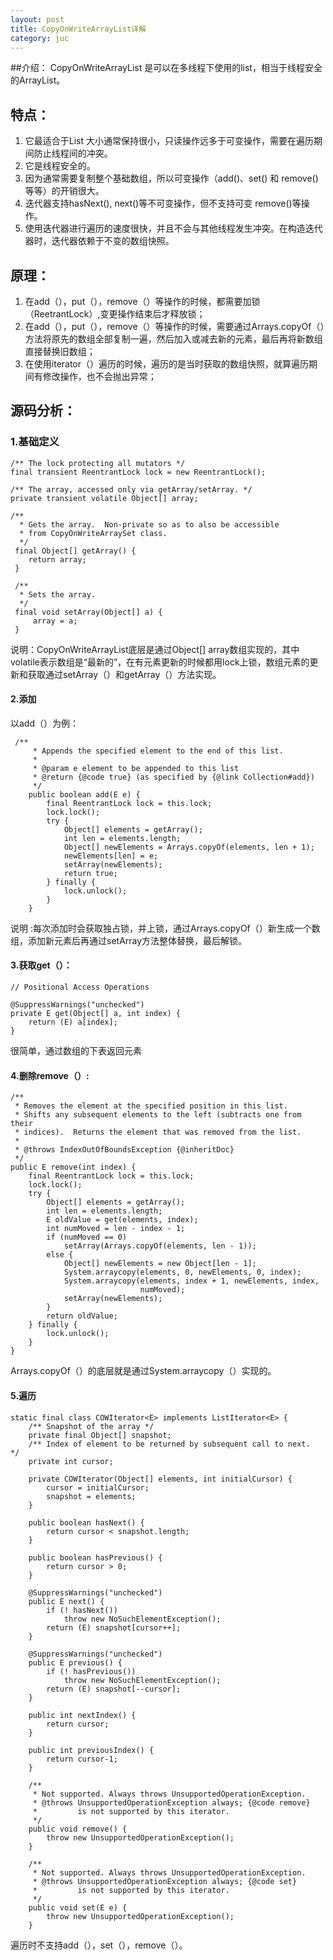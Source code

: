 ```yaml
---
layout: post
title: CopyOnWriteArrayList详解
category: juc
---
```


##介绍：
CopyOnWriteArrayList 是可以在多线程下使用的list，相当于线程安全的ArrayList。

## 特点：
1. 它最适合于List 大小通常保持很小，只读操作远多于可变操作，需要在遍历期间防止线程间的冲突。
2. 它是线程安全的。
3. 因为通常需要复制整个基础数组，所以可变操作（add()、set() 和 remove() 等等）的开销很大。
4. 迭代器支持hasNext(), next()等不可变操作，但不支持可变 remove()等操作。 
5. 使用迭代器进行遍历的速度很快，并且不会与其他线程发生冲突。在构造迭代器时，迭代器依赖于不变的数组快照。

## 原理：
1. 在add（），put（），remove（）等操作的时候，都需要加锁（ReetrantLock）,变更操作结束后才释放锁；
2. 在add（），put（），remove（）等操作的时候，需要通过Arrays.copyOf（）方法将原先的数组全部复制一遍，然后加入或减去新的元素，最后再将新数组直接替换旧数组；
3. 在使用iterator（）遍历的时候，遍历的是当时获取的数组快照，就算遍历期间有修改操作，也不会抛出异常；

## 源码分析：

### 1.基础定义

    /** The lock protecting all mutators */
    final transient ReentrantLock lock = new ReentrantLock();
    
    /** The array, accessed only via getArray/setArray. */
    private transient volatile Object[] array;
    
    /**
      * Gets the array.  Non-private so as to also be accessible
      * from CopyOnWriteArraySet class.
      */
     final Object[] getArray() {
        return array;
     }
    
     /**
      * Sets the array.
      */
     final void setArray(Object[] a) {
         array = a;
     }

说明：CopyOnWriteArrayList底层是通过Object[] array数组实现的，其中volatile表示数组是“最新的”，在有元素更新的时候都用lock上锁，数组元素的更新和获取通过setArray（）和getArray（）方法实现。

#### 2.添加
以add（）为例：

     /**
         * Appends the specified element to the end of this list.
         *
         * @param e element to be appended to this list
         * @return {@code true} (as specified by {@link Collection#add})
         */
        public boolean add(E e) {
            final ReentrantLock lock = this.lock;
            lock.lock();
            try {
                Object[] elements = getArray();
                int len = elements.length;
                Object[] newElements = Arrays.copyOf(elements, len + 1);
                newElements[len] = e;
                setArray(newElements);
                return true;
            } finally {
                lock.unlock();
            }
        }
说明 :每次添加时会获取独占锁，并上锁，通过Arrays.copyOf（）新生成一个数组，添加新元素后再通过setArray方法整体替换，最后解锁。

#### 3.获取get（）：

    // Positional Access Operations

    @SuppressWarnings("unchecked")
    private E get(Object[] a, int index) {
        return (E) a[index];
    }

很简单，通过数组的下表返回元素

#### 4.删除remove（）:

    /**
     * Removes the element at the specified position in this list.
     * Shifts any subsequent elements to the left (subtracts one from their
     * indices).  Returns the element that was removed from the list.
     *
     * @throws IndexOutOfBoundsException {@inheritDoc}
     */
    public E remove(int index) {
        final ReentrantLock lock = this.lock;
        lock.lock();
        try {
            Object[] elements = getArray();
            int len = elements.length;
            E oldValue = get(elements, index);
            int numMoved = len - index - 1;
            if (numMoved == 0)
                setArray(Arrays.copyOf(elements, len - 1));
            else {
                Object[] newElements = new Object[len - 1];
                System.arraycopy(elements, 0, newElements, 0, index);
                System.arraycopy(elements, index + 1, newElements, index,
                                 numMoved);
                setArray(newElements);
            }
            return oldValue;
        } finally {
            lock.unlock();
        }
    }
Arrays.copyOf（）的底层就是通过System.arraycopy（）实现的。

#### 5.遍历
    static final class COWIterator<E> implements ListIterator<E> {
        /** Snapshot of the array */
        private final Object[] snapshot;
        /** Index of element to be returned by subsequent call to next.  */
        private int cursor;

        private COWIterator(Object[] elements, int initialCursor) {
            cursor = initialCursor;
            snapshot = elements;
        }

        public boolean hasNext() {
            return cursor < snapshot.length;
        }

        public boolean hasPrevious() {
            return cursor > 0;
        }

        @SuppressWarnings("unchecked")
        public E next() {
            if (! hasNext())
                throw new NoSuchElementException();
            return (E) snapshot[cursor++];
        }

        @SuppressWarnings("unchecked")
        public E previous() {
            if (! hasPrevious())
                throw new NoSuchElementException();
            return (E) snapshot[--cursor];
        }

        public int nextIndex() {
            return cursor;
        }

        public int previousIndex() {
            return cursor-1;
        }

        /**
         * Not supported. Always throws UnsupportedOperationException.
         * @throws UnsupportedOperationException always; {@code remove}
         *         is not supported by this iterator.
         */
        public void remove() {
            throw new UnsupportedOperationException();
        }

        /**
         * Not supported. Always throws UnsupportedOperationException.
         * @throws UnsupportedOperationException always; {@code set}
         *         is not supported by this iterator.
         */
        public void set(E e) {
            throw new UnsupportedOperationException();
        }

遍历时不支持add（），set（），remove（）。